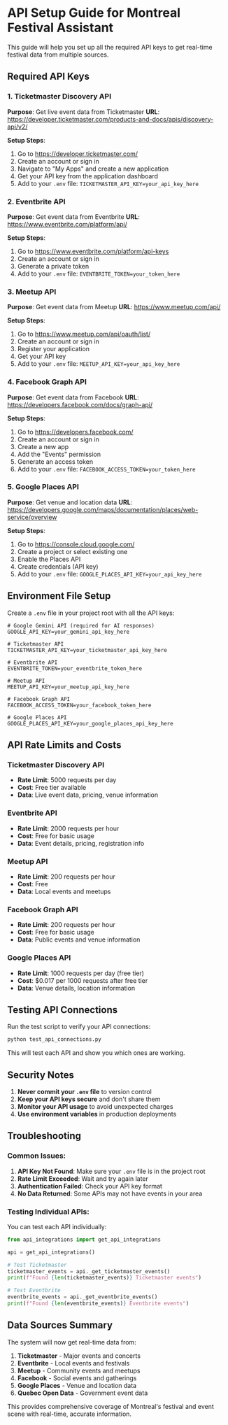 # API Setup Guide for Montreal Festival Assistant

This guide will help you set up all the required API keys to get real-time festival data from multiple sources.

## Required API Keys

### 1. Ticketmaster Discovery API
**Purpose**: Get live event data from Ticketmaster
**URL**: https://developer.ticketmaster.com/products-and-docs/apis/discovery-api/v2/

**Setup Steps**:
1. Go to https://developer.ticketmaster.com/
2. Create an account or sign in
3. Navigate to "My Apps" and create a new application
4. Get your API key from the application dashboard
5. Add to your `.env` file: `TICKETMASTER_API_KEY=your_api_key_here`

### 2. Eventbrite API
**Purpose**: Get event data from Eventbrite
**URL**: https://www.eventbrite.com/platform/api/

**Setup Steps**:
1. Go to https://www.eventbrite.com/platform/api-keys
2. Create an account or sign in
3. Generate a private token
4. Add to your `.env` file: `EVENTBRITE_TOKEN=your_token_here`

### 3. Meetup API
**Purpose**: Get event data from Meetup
**URL**: https://www.meetup.com/api/

**Setup Steps**:
1. Go to https://www.meetup.com/api/oauth/list/
2. Create an account or sign in
3. Register your application
4. Get your API key
5. Add to your `.env` file: `MEETUP_API_KEY=your_api_key_here`

### 4. Facebook Graph API
**Purpose**: Get event data from Facebook
**URL**: https://developers.facebook.com/docs/graph-api/

**Setup Steps**:
1. Go to https://developers.facebook.com/
2. Create an account or sign in
3. Create a new app
4. Add the "Events" permission
5. Generate an access token
6. Add to your `.env` file: `FACEBOOK_ACCESS_TOKEN=your_token_here`

### 5. Google Places API
**Purpose**: Get venue and location data
**URL**: https://developers.google.com/maps/documentation/places/web-service/overview

**Setup Steps**:
1. Go to https://console.cloud.google.com/
2. Create a project or select existing one
3. Enable the Places API
4. Create credentials (API key)
5. Add to your `.env` file: `GOOGLE_PLACES_API_KEY=your_api_key_here`

## Environment File Setup

Create a `.env` file in your project root with all the API keys:

```env
# Google Gemini API (required for AI responses)
GOOGLE_API_KEY=your_gemini_api_key_here

# Ticketmaster API
TICKETMASTER_API_KEY=your_ticketmaster_api_key_here

# Eventbrite API
EVENTBRITE_TOKEN=your_eventbrite_token_here

# Meetup API
MEETUP_API_KEY=your_meetup_api_key_here

# Facebook Graph API
FACEBOOK_ACCESS_TOKEN=your_facebook_token_here

# Google Places API
GOOGLE_PLACES_API_KEY=your_google_places_api_key_here
```

## API Rate Limits and Costs

### Ticketmaster Discovery API
- **Rate Limit**: 5000 requests per day
- **Cost**: Free tier available
- **Data**: Live event data, pricing, venue information

### Eventbrite API
- **Rate Limit**: 2000 requests per hour
- **Cost**: Free for basic usage
- **Data**: Event details, pricing, registration info

### Meetup API
- **Rate Limit**: 200 requests per hour
- **Cost**: Free
- **Data**: Local events and meetups

### Facebook Graph API
- **Rate Limit**: 200 requests per hour
- **Cost**: Free for basic usage
- **Data**: Public events and venue information

### Google Places API
- **Rate Limit**: 1000 requests per day (free tier)
- **Cost**: $0.017 per 1000 requests after free tier
- **Data**: Venue details, location information

## Testing API Connections

Run the test script to verify your API connections:

```bash
python test_api_connections.py
```

This will test each API and show you which ones are working.

## Security Notes

1. **Never commit your `.env` file** to version control
2. **Keep your API keys secure** and don't share them
3. **Monitor your API usage** to avoid unexpected charges
4. **Use environment variables** in production deployments

## Troubleshooting

### Common Issues:

1. **API Key Not Found**: Make sure your `.env` file is in the project root
2. **Rate Limit Exceeded**: Wait and try again later
3. **Authentication Failed**: Check your API key format
4. **No Data Returned**: Some APIs may not have events in your area

### Testing Individual APIs:

You can test each API individually:

```python
from api_integrations import get_api_integrations

api = get_api_integrations()

# Test Ticketmaster
ticketmaster_events = api._get_ticketmaster_events()
print(f"Found {len(ticketmaster_events)} Ticketmaster events")

# Test Eventbrite
eventbrite_events = api._get_eventbrite_events()
print(f"Found {len(eventbrite_events)} Eventbrite events")
```

## Data Sources Summary

The system will now get real-time data from:

1. **Ticketmaster** - Major events and concerts
2. **Eventbrite** - Local events and festivals
3. **Meetup** - Community events and meetups
4. **Facebook** - Social events and gatherings
5. **Google Places** - Venue and location data
6. **Quebec Open Data** - Government event data

This provides comprehensive coverage of Montreal's festival and event scene with real-time, accurate information. 
